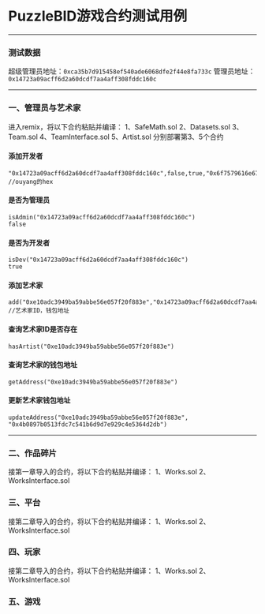 # PuzzleBID游戏合约测试用例

---

### 测试数据
超级管理员地址：`0xca35b7d915458ef540ade6068dfe2f44e8fa733c`
管理员地址：`0x14723a09acff6d2a60dcdf7aa4aff308fddc160c`

---

### 一、管理员与艺术家
进入remix，将以下合约粘贴并编译：
1、SafeMath.sol
2、Datasets.sol
3、Team.sol
4、TeamInterface.sol
5、Artist.sol
分别部署第3、5个合约

#### 添加开发者
```
"0x14723a09acff6d2a60dcdf7aa4aff308fddc160c",false,true,"0x6f7579616e6700000000000000000000" //ouyang的hex
```

#### 是否为管理员
```
isAdmin("0x14723a09acff6d2a60dcdf7aa4aff308fddc160c")
false
```

#### 是否为开发者
```
isDev("0x14723a09acff6d2a60dcdf7aa4aff308fddc160c")
true
```

#### 添加艺术家
```
add("0xe10adc3949ba59abbe56e057f20f883e","0x14723a09acff6d2a60dcdf7aa4aff308fddc160c") //艺术家ID，钱包地址
```

#### 查询艺术家ID是否存在
```
hasArtist("0xe10adc3949ba59abbe56e057f20f883e")
```

#### 查询艺术家的钱包地址
```
getAddress("0xe10adc3949ba59abbe56e057f20f883e")
```

#### 更新艺术家钱包地址
```
updateAddress("0xe10adc3949ba59abbe56e057f20f883e", "0x4b0897b0513fdc7c541b6d9d7e929c4e5364d2db")
```

---

### 二、作品碎片
接第一章导入的合约，将以下合约粘贴并编译：
1、Works.sol
2、WorksInterface.sol


### 三、平台
接第二章导入的合约，将以下合约粘贴并编译：
1、Works.sol
2、WorksInterface.sol


### 四、玩家
接第二章导入的合约，将以下合约粘贴并编译：
1、Works.sol
2、WorksInterface.sol


### 五、游戏








